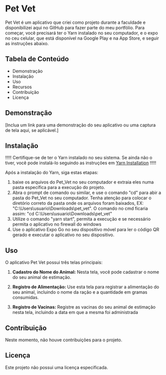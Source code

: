 # Pet Vet

Pet Vet é um aplicativo que criei como projeto durante a faculdade e disponibilizei aqui no GitHub para fazer parte do meu portfólio. Para começar, você precisará ter o Yarn instalado no seu computador, e o expo no ceu celular, que está disponível na Google Play e na App Store, e seguir as instruções abaixo.

## Tabela de Conteúdo

- Demonstração
- Instalação
- Uso
- Recursos
- Contribuição
- Licença

## Demonstração

[Inclua um link para uma demonstração do seu aplicativo ou uma captura de tela aqui, se aplicável.]

## Instalação

!!!!! Certifique-se de ter o Yarn instalado no seu sistema. Se ainda não o tiver, você pode instalá-lo seguindo as instruções em [Yarn Installation](https://classic.yarnpkg.com/en/docs/install) !!!!!

Após a instalação do Yarn, siga estas etapas:

1. baixe os arquivos do Pet_Vet no seu computador e extraia eles numa pasta específica para a execução do projeto.
2. Abra o prompt de comando ou similar, e use o comando "cd" para abir a pasta do Pet_Vet no seu computador. Tenha atenção para colocar o diretório correto da pasta onde os arquivos foram baixados, EX: "C:\Users\usuario\Downloads\pet_vet". O comando no cmd ficaria assim: "cd C:\Users\usuario\Downloads\pet_vet"
3. Utilize o comando "yarn start", permita a execução e se necessário permita o aplicativo no firewall do windows
4. Use o aplicativo Expo Go no seu dispositivo móvel para ler o código QR gerado e executar o aplicativo no seu dispositivo.

## Uso

O aplicativo Pet Vet possui três telas principais:

1. **Cadastro do Nome do Animal:** Nesta tela, você pode cadastrar o nome do seu animal de estimação.

2. **Registro de Alimentação:** Use esta tela para registrar a alimentação do seu animal, incluindo o nome da ração e a quantidade em gramas consumidas.

3. **Registro de Vacinas:** Registre as vacinas do seu animal de estimação nesta tela, incluindo a data em que a mesma foi administrada

## Contribuição

Neste momento, não houve contribuições para o projeto.

## Licença

Este projeto não possui uma licença especificada.

